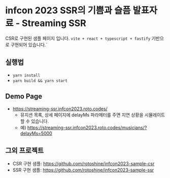 # infcon 2023 SSR의 기쁨과 슬픔 발표자료 - Streaming SSR

CSR로 구현된 샘플 페이지 입니다. `vite + react + typescript + fastify` 기반으로 구현되어 있습니다.`

## 실행법

- `yarn install`
- `yarn build && yarn start`

## Demo Page

- https://streaming-ssr.infcon2023.roto.codes/
  - 뮤지션 목록, 상세 페이지에 delayMs 파라메터를 주면 지연 상황을 시뮬레이트 할 수 있습니다.
  - 예) https://streaming-ssr.infcon2023.roto.codes/musicians/?delayMs=5000

## 그외 프로젝트

- CSR 구현 샘플: https://github.com/rotoshine/infcon2023-sample-csr
- SSR 구현 샘플: https://github.com/rotoshine/infcon2023-sample-ssr